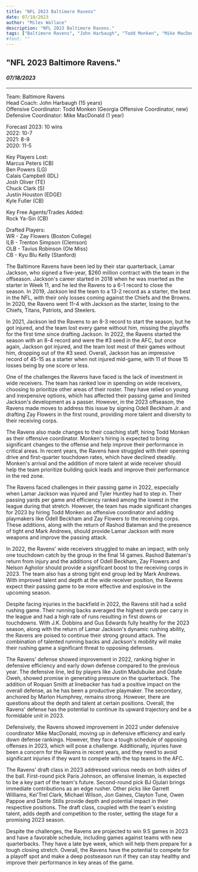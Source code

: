 ```yaml
---
title: "NFL 2023 Baltimore Ravens"
date: 07/18/2023
author: "Miles Wallace"
description: "NFL 2023 Baltimore Ravens."
tags: ["Baltimore Ravens", "John Harbaugh", "Todd Monken", "Mike MacDonald", "Rock Ya-Sin", "Zay Flowers", "Trenton Simpson", "Tavius Robinson", "Kyu Blu Kelly", "Lamar Jackson", "Odell Beckham Jr.", "Rashod Bateman", "Nelson Agholor", "Justin Madubuike", "Odafe Oweh", "Marlon Humphrey", "Dante Stills",  ]
#font: ""
---
```

## "NFL 2023 Baltimore Ravens."
#### _07/18/2023_ 
____
Team: Baltimore Ravens  
Head Coach: John Harbaugh (15 years)  
Offensive Coordinator: Todd Monken (Georgia Offensive Coordinator, new)  
Defensive Coordinator: Mike MacDonald (1 year)  
  
Forecast 2023: 10 wins  
2022: 10-7  
2021: 8-9  
2020: 11-5  
  
Key Players Lost:  
Marcus Peters (CB)  
Ben Powers (LG)  
Calais Campbell (IDL)  
Josh Oliver (TE)  
Chuck Clark (S)  
Justin Houston (EDGE)  
Kyle Fuller (CB)  
  
Key Free Agents/Trades Added:  
Rock Ya-Sin (CB)  
  
Drafted Players:   
WR - Zay Flowers (Boston College)  
ILB - Trenton Simpson (Clemson)  
OLB - Tavius Robinson (Ole Miss)  
CB - Kyu Blu Kelly (Stanford)  
  
The Baltimore Ravens have been led by their star quarterback, Lamar Jackson, who signed a five-year, $260 million contract with the team in the offseason. Jackson's career started in 2018 when he was inserted as the starter in Week 11, and he led the Ravens to a 6-1 record to close the season. In 2019, Jackson led the team to a 13-2 record as a starter, the best in the NFL, with their only losses coming against the Chiefs and the Browns. In 2020, the Ravens went 11-4 with Jackson as the starter, losing to the Chiefs, Titans, Patriots, and Steelers.

In 2021, Jackson led the Ravens to an 8-3 record to start the season, but he got injured, and the team lost every game without him, missing the playoffs for the first time since drafting Jackson. In 2022, the Ravens started the season with an 8-4 record and were the #3 seed in the AFC, but once again, Jackson got injured, and the team lost most of their games without him, dropping out of the #3 seed. Overall, Jackson has an impressive record of 45-15 as a starter when not injured mid-game, with 11 of those 15 losses being by one score or less.

One of the challenges the Ravens have faced is the lack of investment in wide receivers. The team has ranked low in spending on wide receivers, choosing to prioritize other areas of their roster. They have relied on young and inexpensive options, which has affected their passing game and limited Jackson's development as a passer. However, in the 2023 offseason, the Ravens made moves to address this issue by signing Odell Beckham Jr. and drafting Zay Flowers in the first round, providing more talent and diversity to their receiving corps.

The Ravens also made changes to their coaching staff, hiring Todd Monken as their offensive coordinator. Monken's hiring is expected to bring significant changes to the offense and help improve their performance in critical areas. In recent years, the Ravens have struggled with their opening drive and first-quarter touchdown rates, which have declined steadily. Monken's arrival and the addition of more talent at wide receiver should help the team prioritize building quick leads and improve their performance in the red zone.

The Ravens faced challenges in their passing game in 2022, especially when Lamar Jackson was injured and Tyler Huntley had to step in. Their passing yards per game and efficiency ranked among the lowest in the league during that stretch. However, the team has made significant changes for 2023 by hiring Todd Monken as offensive coordinator and adding playmakers like Odell Beckham and Zay Flowers to the receiving corps. These additions, along with the return of Rashod Bateman and the presence of tight end Mark Andrews, should provide Lamar Jackson with more weapons and improve the passing attack.

In 2022, the Ravens' wide receivers struggled to make an impact, with only one touchdown catch by the group in the final 14 games. Rashod Bateman's return from injury and the additions of Odell Beckham, Zay Flowers and Nelson Agholor should provide a significant boost to the receiving corps in 2023. The team also has a strong tight end group led by Mark Andrews. With improved talent and depth at the wide receiver position, the Ravens expect their passing game to be more effective and explosive in the upcoming season.

Despite facing injuries in the backfield in 2022, the Ravens still had a solid rushing game. Their running backs averaged the highest yards per carry in the league and had a high rate of runs resulting in first downs or touchdowns. With J.K. Dobbins and Gus Edwards fully healthy for the 2023 season, along with the return of Lamar Jackson's dynamic rushing ability, the Ravens are poised to continue their strong ground attack. The combination of talented running backs and Jackson's mobility will make their rushing game a significant threat to opposing defenses.

The Ravens' defense showed improvement in 2022, ranking higher in defensive efficiency and early down defense compared to the previous year. The defensive line, led by players like Justin Madubuike and Odafe Oweh, showed promise in generating pressure on the quarterback. The addition of Roquan Smith at linebacker has had a positive impact on the overall defense, as he has been a productive playmaker. The secondary, anchored by Marlon Humphrey, remains strong. However, there are questions about the depth and talent at certain positions. Overall, the Ravens' defense has the potential to continue its upward trajectory and be a formidable unit in 2023.

Defensively, the Ravens showed improvement in 2022 under defensive coordinator Mike MacDonald, moving up in defensive efficiency and early down defense rankings. However, they face a tough schedule of opposing offenses in 2023, which will pose a challenge. Additionally, injuries have been a concern for the Ravens in recent years, and they need to avoid significant injuries if they want to compete with the top teams in the AFC.

The Ravens' draft class in 2023 addressed various needs on both sides of the ball. First-round pick Paris Johnson, an offensive lineman, is expected to be a key part of the team's future. Second-round pick BJ Ojulari brings immediate contributions as an edge rusher. Other picks like Garrett Williams, Kei'Trel Clark, Michael Wilson, Jon Gaines, Clayton Tune, Owen Pappoe and Dante Stills provide depth and potential impact in their respective positions. The draft class, coupled with the team's existing talent, adds depth and competition to the roster, setting the stage for a promising 2023 season.

Despite the challenges, the Ravens are projected to win 9.5 games in 2023 and have a favorable schedule, including games against teams with new quarterbacks. They have a late bye week, which will help them prepare for a tough closing stretch. Overall, the Ravens have the potential to compete for a playoff spot and make a deep postseason run if they can stay healthy and improve their performance in key areas of the game.  